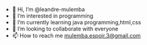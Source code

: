 - 👋 Hi, I’m @leandre-mulemba
- 👀 I’m interested in programming
- 🌱 I’m currently learning java programming,html,css
- 💞️ I’m looking to collaborate with everyone
- 📫 How to reach me mulemba.espoir.3@gmail.com

<!---
leandre-mulemba/leandre-mulemba is a ✨ special ✨ repository because its `README.md` (this file) appears on your GitHub profile.
You can click the Preview link to take a look at your changes.
--->
